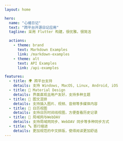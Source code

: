 ```yaml
---
layout: home

hero:
  name: "心绪日记"
  text: "跨平台开源日记应用"
  tagline: 采用 Flutter 构建，很优雅，很简洁

  actions:
    - theme: brand
      text: Markdown Examples
      link: /markdown-examples
    - theme: alt
      text: API Examples
      link: /api-examples

features:
  - title: 🌍 跨平台支持
    details: 支持 Windows, MacOS, Linux, Android, iOS
  - title: 🎨 Material Design
    details: 界面直观且用户友好，支持多种主题
  - title: 📝 图文混排
    details: 支持插入图片、视频、音频等多媒体内容
  - title: 📅 日历视图
    details: 支持日历时间线视图，方便查看历史记录
  - title: 📂 局域网与WebDAV
    details: 支持局域网同步、WebDAV 同步等多种同步方式
  - title: 🔤 首行缩进
    details: 更加规范的中文排版，使得阅读更加舒适
---
```



